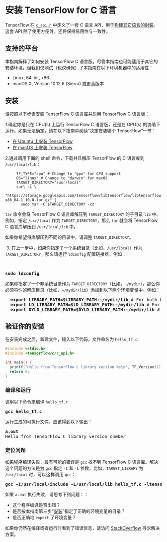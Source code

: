 # 安装 TensorFlow for C 语言

TensorFlow 在 [`c_api.h`](https://github.com/tensorflow/tensorflow/blob/master/tensorflow/c/c_api.h) 中定义了一套 C 语言 API，用于[构建其它语言的封装](https://www.tensorflow.org/extend/language_bindings)。这套 API 除了使用方便外，还将保持易用性与一致性。

## 支持的平台

本指南解释了如何安装 TensorFlow C 语言版。尽管本指南也可能适用于其它的安装环境，但我们仅测试（也仅确保）了本指南在以下环境机器中的适用性：

  * Linux, 64-bit, x86
  * macOS X, Version 10.12.6 (Sierra) 或更高版本

## 安装

请按照以下步骤安装 TensorFlow C 语言库并启用 TensorFlow C 语言版：

  1.确定你是只在 CPU(s) 上运行 TensorFlow C 语言版，还是在 GPU(s) 的协助下运行。如果无法确定，请在以下指南中阅读“决定安装哪个 TensorFlow”一节：

 * [在 Ubuntu 上安装 TensorFlow](./install_linux.md)
 * [在 macOS 上安装 TensorFlow](./install_mac.md)

  2.通过调用下面的 shell 命令，下载并且解压 TensorFlow 的 C 语言库到 `/usr/local/lib`：
  
         TF_TYPE="cpu" # Change to "gpu" for GPU support
         OS="linux" # Change to "darwin" for macOS
         TARGET_DIRECTORY="/usr/local"
         curl -L \
           "https://storage.googleapis.com/tensorflow/libtensorflow/libtensorflow-${TF_TYPE}-${OS}-x86_64-1.10.0.tar.gz" |
           sudo tar -C $TARGET_DIRECTORY -xz

`tar` 命令会将 TensorFlow C 语言库解压到 `TARGET_DIRECTORY` 的子目录 `lib` 中。例如，指定 `/usr/local` 作为 `TARGET_DIRECTORY`，那么 `tar` 就会将 TensorFlow C 语言库解压到 `/usr/local/lib` 中。

如果你希望将库解压到不同的目录中，请调整 `TARGET_DIRECTORY`。

  3. 在上一步中，如果你指定了一个系统目录（比如，`/usr/local`）作为 `TARGET_DIRECTORY`，那么请运行 `ldconfig` 配置链接器。例如：
  
  <pre><b>sudo ldconfig</b></pre>
  
  如果你指定了一个非系统目录作为 `TARGET_DIRECTORY`（比如，`~/mydir`），那么你必须将你的解压目录（比如，`~/mydir/lib`）添加到以下两个环境变量中。例如：
  
  <pre>
  <b>export LIBRARY_PATH=$LIBRARY_PATH:~/mydir/lib</b> # For both Linux and macOS X
  <b>export LD_LIBRARY_PATH=$LD_LIBRARY_PATH:~/mydir/lib</b> # For Linux only
  <b>export DYLD_LIBRARY_PATH=$DYLD_LIBRARY_PATH:~/mydir/lib</b> # For macOS X only</pre>

## 验证你的安装

在安装完成之后，新建文件，输入以下代码，文件命名为 `hello_tf.c`:

```c
#include <stdio.h>
#include <tensorflow/c/c_api.h>

int main() {
  printf("Hello from TensorFlow C library version %s\n", TF_Version());
  return 0;
}
```

### 编译和运行

调用以下命令来编译 `hello_tf.c`

<pre><b>gcc hello_tf.c</b></pre>

运行生成的可执行文件，应该得到以下输出：

<pre><b>a.out</b>
Hello from TensorFlow C library version <i>number</i></pre>

### 定位问题

如果程序编译失败，最有可能的错误是 `gcc` 找不到 TensorFlow C 语言库。解决这个问题的方法是为 `gcc` 指定 `-I` 和 `-L` 参数。比如，`TARGET_LIBRARY` 为 `/usr/local` 时，可以这样调用 `gcc`：

<pre><b>gcc -I/usr/local/include -L/usr/local/lib hello_tf.c -ltensorflow</b></pre>

如果 `a.out` 执行失败，请思考下列问题：：

  * 这个程序编译是否出错？
  * 是否按本指南第三步“[安装](#安装)”指定了正确的环境变量的目录？
  * 是否正确地 `export` 了环境变量？

如果你仍然在编译或者运行时看到了错误信息，请访问 [StackOverflow](https://stackoverflow.com/questions/tagged/tensorflow) 寻求解决方案。
